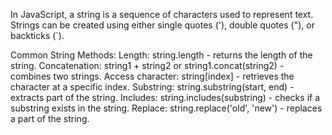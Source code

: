 In JavaScript, a string is a sequence of characters used to represent text. Strings can be created using either single quotes ('), double quotes ("), or backticks (`).

Common String Methods:
    Length: string.length - returns the length of the string.
    Concatenation: string1 + string2 or string1.concat(string2) - combines two strings.
    Access character: string[index] - retrieves the character at a specific index.
    Substring: string.substring(start, end) - extracts part of the string.
    Includes: string.includes(substring) - checks if a substring exists in the string.
    Replace: string.replace('old', 'new') - replaces a part of the string.
